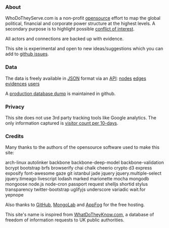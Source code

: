 ### About

WhoDoTheyServe.com is a non-profit [opensource] effort to map the
global political, financial and corporate power structure at the highest levels.
A secondary purpose is to highlight possible [conflict of interest][coi].

All actors and connections are backed up with evidence.

This site is experimental and open to new ideas/suggestions which
you can add to [github issues][issues].

### Data

The data is freely available in [JSON] format via an [API]:
[nodes](http://wdts10.eu01.aws.af.cm/api/nodes)
[edges](http://wdts10.eu01.aws.af.cm/api/edges)
[evidences](http://wdts10.eu01.aws.af.cm/api/evidences)
[users](http://wdts10.eu01.aws.af.cm/api/users)

A [production database dump][db-dump] is maintained in github.

### Privacy

This site does not use 3rd party tracking tools like Google analytics.
The only information captured is [visitor count per 10-days][hit-count].

### Credits

Many thanks to the authors of the opensource software used to make this site:

arch-linux
autolinker
backbone
backbone-deep-model
backbone-validation
bcrypt
bootstrap
brfs
browserify
chai
chalk
cheerio
crypto
d3
express
exposify
font-awesome
gaze
git
istanbul
jade
jquery
jquery.multiple-select
jquery.timeago
livescript
lodash
marked
marionette
mocha
mongodb
mongoose
node.js
node-cron
passport
request
shelljs
shortid
stylus
transparency
twitter-bootstrap
uglifyjs
underscore
variadic
wait.for
yepnope

Also thanks to [GitHub], [MongoLab] and [AppFog] for the free hosting.

This site's name is inspired from [WhatDoTheyKnow.com][wdtk], a database of freedom of
information requests to UK public authorities.


[appfog]:     http://appfog.com
[api]:        http://en.wikipedia.org/wiki/Application_programming_interface
[beta]:       https://en.wikipedia.org/wiki/Software_release_life_cycle
[coi]:        http://en.wikipedia.org/wiki/Conflict_of_interest
[db-dump]:    https://github.com/dizzib/prod-db-dump
[hit-count]:  http://wdts10.eu01.aws.af.cm/api/hive/n-hits-2014
[github]:     https://github.com
[issues]:     https://github.com/dizzib/WhoDoTheyServe.com/issues
[json]:       http://en.wikipedia.org/wiki/Json
[login]:      #/user/signin
[mongolab]:   http://mongolab.com
[opensource]: https://github.com/dizzib/WhoDoTheyServe.com
[wdtk]:       https://www.whatdotheyknow.com
